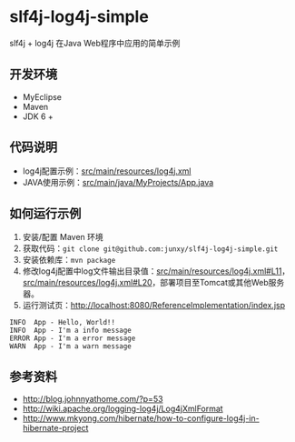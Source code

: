 slf4j-log4j-simple
==================

slf4j + log4j 在Java Web程序中应用的简单示例


开发环境
-------
* MyEclipse
* Maven
* JDK 6 +

代码说明
--------

* log4j配置示例：[src/main/resources/log4j.xml](src/main/resources/log4j.xml)
* JAVA使用示例：[src/main/java/MyProjects/App.java](src/main/java/MyProjects/App.java)


如何运行示例
----------
1. 安装/配置 Maven 环境
2. 获取代码：`git clone git@github.com:junxy/slf4j-log4j-simple.git`
3. 安装依赖库：`mvn package`
4. 修改log4j配置中log文件输出目录值：[src/main/resources/log4j.xml#L11](src/main/resources/log4j.xml#L11)，[src/main/resources/log4j.xml#L20](src/main/resources/log4j.xml#L20)，部署项目至Tomcat或其他Web服务器。
5. 运行测试页：<http://localhost:8080/ReferenceImplementation/index.jsp> 

```
INFO  App - Hello, World!!
INFO  App - I'm a info message
ERROR App - I'm a error message
WARN  App - I'm a warn message
```

参考资料
--------
* <http://blog.johnnyathome.com/?p=53>
* <http://wiki.apache.org/logging-log4j/Log4jXmlFormat>
* <http://www.mkyong.com/hibernate/how-to-configure-log4j-in-hibernate-project>